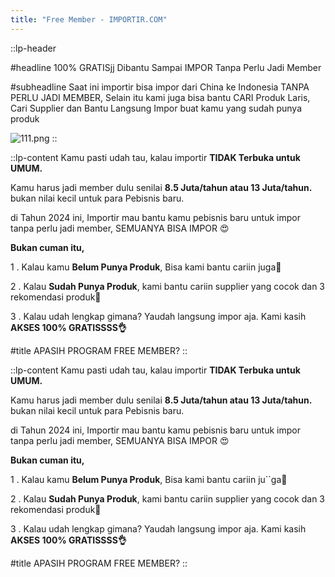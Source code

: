 ```yaml
---
title: "Free Member - IMPORTIR.COM"
---
```


::lp-header

#headline
<span class="text-red-500">100% GRATISjj</span> Dibantu Sampai IMPOR Tanpa
Perlu Jadi Member

#subheadline
Saat ini importir bisa impor dari China ke Indonesia TANPA PERLU JADI MEMBER, Selain itu kami juga bisa bantu CARI Produk Laris, Cari Supplier dan Bantu Langsung Impor buat kamu yang sudah punya produk

![111.png](/111.png)
::

::lp-content
Kamu pasti udah tau, kalau importir <b>TIDAK Terbuka untuk UMUM.</b>

Kamu harus jadi member dulu senilai <b>8.5 Juta/tahun atau 13 Juta/tahun.</b> bukan nilai kecil untuk para Pebisnis baru.

di Tahun 2024 ini, Importir mau bantu kamu pebisnis baru untuk impor tanpa perlu jadi member, SEMUANYA BISA IMPOR 😍

<b>Bukan cuman itu,</b>

1 . Kalau kamu <b>Belum Punya Produk</b>, Bisa kami bantu cariin juga🤩

2 . Kalau <b>Sudah Punya Produk</b>, kami bantu cariin supplier yang cocok dan 3 rekomendasi produk🤑

3 . Kalau udah lengkap gimana? Yaudah langsung impor aja. Kami kasih <b>AKSES 100% GRATISSSS👌</b>

#title
APASIH PROGRAM FREE MEMBER?
::

::lp-content
Kamu pasti udah tau, kalau importir <b>TIDAK Terbuka untuk UMUM.</b>

Kamu harus jadi member dulu senilai <b>8.5 Juta/tahun atau 13 Juta/tahun.</b> bukan nilai kecil untuk para Pebisnis baru.

di Tahun 2024 ini, Importir mau bantu kamu pebisnis baru untuk impor tanpa perlu jadi member, SEMUANYA BISA IMPOR 😍

<b>Bukan cuman itu,</b>

1 . Kalau kamu <b>Belum Punya Produk</b>, Bisa kami bantu cariin ju``ga🤩

2 . Kalau <b>Sudah Punya Produk</b>, kami bantu cariin supplier yang cocok dan 3 rekomendasi produk🤑

3 . Kalau udah lengkap gimana? Yaudah langsung impor aja. Kami kasih <b>AKSES 100% GRATISSSS👌</b>

#title
APASIH PROGRAM FREE MEMBER?
::